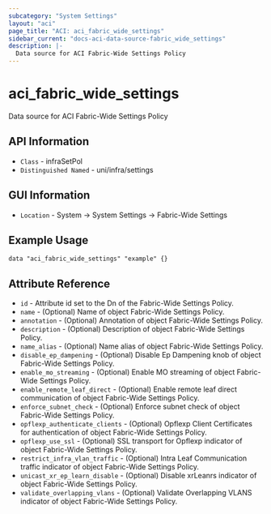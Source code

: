 ```yaml
---
subcategory: "System Settings"
layout: "aci"
page_title: "ACI: aci_fabric_wide_settings"
sidebar_current: "docs-aci-data-source-fabric_wide_settings"
description: |-
  Data source for ACI Fabric-Wide Settings Policy
---
```


# aci_fabric_wide_settings #
Data source for ACI Fabric-Wide Settings Policy


## API Information ##
* `Class` - infraSetPol
* `Distinguished Named` - uni/infra/settings

## GUI Information ##
* `Location` - System -> System Settings -> Fabric-Wide Settings 


## Example Usage ##

```hcl
data "aci_fabric_wide_settings" "example" {}
```

## Attribute Reference ##
* `id` - Attribute id set to the Dn of the Fabric-Wide Settings Policy.
* `name` - (Optional) Name of object Fabric-Wide Settings Policy.
* `annotation` - (Optional) Annotation of object Fabric-Wide Settings Policy.
* `description` - (Optional) Description of object Fabric-Wide Settings Policy.
* `name_alias` - (Optional) Name alias of object Fabric-Wide Settings Policy.
* `disable_ep_dampening` - (Optional) Disable Ep Dampening knob of object Fabric-Wide Settings Policy. 
* `enable_mo_streaming` - (Optional) Enable MO streaming of object Fabric-Wide Settings Policy.  
* `enable_remote_leaf_direct` - (Optional) Enable remote leaf direct communication of object Fabric-Wide Settings Policy.
* `enforce_subnet_check` - (Optional) Enforce subnet check of object Fabric-Wide Settings Policy.  
* `opflexp_authenticate_clients` - (Optional) Opflexp Client Certificates for authentication of object Fabric-Wide Settings Policy.  
* `opflexp_use_ssl` - (Optional) SSL transport for Opflexp indicator of object Fabric-Wide Settings Policy. 
* `restrict_infra_vlan_traffic` - (Optional) Intra Leaf Communication traffic indicator of object Fabric-Wide Settings Policy. 
* `unicast_xr_ep_learn_disable` - (Optional) Disable xrLeanrs indicator of object Fabric-Wide Settings Policy. 
* `validate_overlapping_vlans` - (Optional) Validate Overlapping VLANS indicator of object Fabric-Wide Settings Policy.